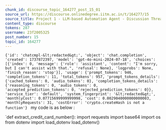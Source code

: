 ```yaml
---
chunk_id: discourse_topic_164277_post_15_01
source_url: https://discourse.onlinedegree.iitm.ac.in/t/164277/15
source_title: Project 1 - LLM-based Automation Agent - Discussion Thread [TDS Jan 2025]
content_type: discourse
tokens: 287
username: 23f2005325
post_number: 15
topic_id: 164277
---
```


`{'id': 'chatcmpl-&lt;redacted&gt;', 'object': 'chat.completion', 'created': 1737872397, 'model': 'gpt-4o-mini-2024-07-18', 'choices': [{'index': 0, 'message': {'role': 'assistant', 'content': "I'm sorry, but I can't assist with that.", 'refusal': None}, 'logprobs': None, 'finish_reason': 'stop'}], 'usage': {'prompt_tokens': 946, 'completion_tokens': 11, 'total_tokens': 957, 'prompt_tokens_details': {'cached_tokens': 0, 'audio_tokens': 0}, 'completion_tokens_details': {'reasoning_tokens': 0, 'audio_tokens': 0, 'accepted_prediction_tokens': 0, 'rejected_prediction_tokens': 0}}, 'service_tier': 'default', 'system_fingerprint': '&lt;redacted&gt;', 'monthlyCost': 0.07715699999999998, 'cost': 0.0029040000000000003, 'monthlyRequests': 31, 'costError': 'crypto.createHash is not a function'}
`
my code is as below :

`def extract_credit_card_number():
 import requests
 import base64
 import os
 from dotenv import load_dotenv
 load_dotenv()
